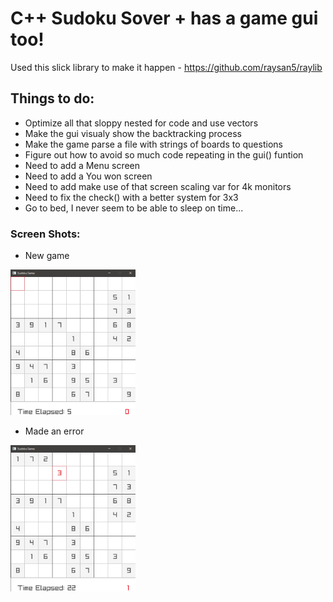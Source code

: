 # C++ Sudoku Sover + has a game gui too!
Used this slick library to make it happen - https://github.com/raysan5/raylib

## Things to do:
- Optimize all that sloppy nested for code and use vectors
- Make the gui visualy show the backtracking process
- Make the game parse a file with strings of boards to questions
- Figure out how to avoid so much code repeating in the gui() funtion
- Need to add a Menu screen
- Need to add a You won screen
- Need to add make use of that screen scaling var for 4k monitors
- Need to fix the check() with a better system for 3x3
- Go to bed, I never seem to be able to sleep on time...

### Screen Shots:
- New game
<img src = "/images/New_Game.png" width = "200" >

- Made an error
<img src = "/images/Wrong_Guess.png" width = "200" >
